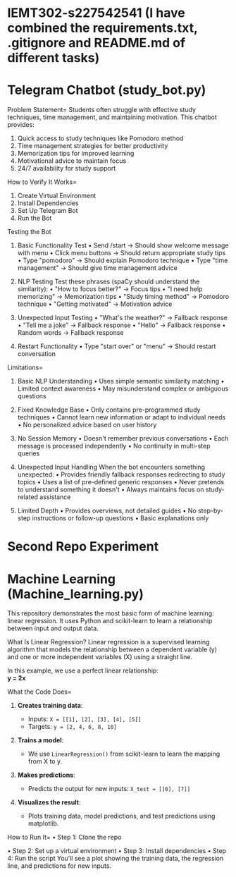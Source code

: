 # IEMT302-s227542541 (I have combined the requirements.txt, .gitignore and README.md of different tasks)

# Telegram Chatbot (study_bot.py)
Problem Statement=
Students often struggle with effective study techniques, time management, and maintaining motivation. This chatbot provides:
1. Quick access to study techniques like Pomodoro method
2. Time management strategies for better productivity
3. Memorization tips for improved learning
4. Motivational advice to maintain focus
5. 24/7 availability for study support

How to Verify It Works=
1. Create Virtual Environment
2. Install Dependencies
3. Set Up Telegram Bot
4. Run the Bot

Testing the Bot
1. Basic Functionality Test
  •	Send /start → Should show welcome message with menu
  •	Click menu buttons → Should return appropriate study tips
  •	Type "pomodoro" → Should explain Pomodoro technique
  •	Type "time management" → Should give time management advice

2. NLP Testing
Test these phrases (spaCy should understand the similarity):
  •	"How to focus better?" → Focus tips
  •	"I need help memorizing" → Memorization tips
  •	"Study timing method" → Pomodoro technique
  •	"Getting motivated" → Motivation advice

3. Unexpected Input Testing
  •	"What's the weather?" → Fallback response
  •	"Tell me a joke" → Fallback response
  •	"Hello" → Fallback response
  •	Random words → Fallback response

4. Restart Functionality
  •	Type "start over" or "menu" → Should restart conversation

Limitations=
1. Basic NLP Understanding
  •	Uses simple semantic similarity matching
  •	Limited context awareness
  •	May misunderstand complex or ambiguous questions

2. Fixed Knowledge Base
  •	Only contains pre-programmed study techniques
  •	Cannot learn new information or adapt to individual needs
  •	No personalized advice based on user history

3. No Session Memory
  •	Doesn't remember previous conversations
  •	Each message is processed independently
  •	No continuity in multi-step queries

4. Unexpected Input Handling
When the bot encounters something unexpected:
  •	Provides friendly fallback responses redirecting to study topics
  •	Uses a list of pre-defined generic responses
  •	Never pretends to understand something it doesn't
  •	Always maintains focus on study-related assistance

5. Limited Depth
  •	Provides overviews, not detailed guides
  •	No step-by-step instructions or follow-up questions
  •	Basic explanations only

# Second Repo Experiment

# Machine Learning (Machine_learning.py)
This repository demonstrates the most basic form of machine learning: linear regression. It uses Python and scikit-learn to learn a relationship between input and output data.

What Is Linear Regression?
Linear regression is a supervised learning algorithm that models the relationship between a dependent variable (y) and one or more independent variables (X) using a straight line.

In this example, we use a perfect linear relationship:  
**y = 2x**

What the Code Does=

1. **Creates training data**:  
   - Inputs: `X = [[1], [2], [3], [4], [5]]`  
   - Targets: `y = [2, 4, 6, 8, 10]`

2. **Trains a model**:  
   - We use `LinearRegression()` from scikit-learn to learn the mapping from X to y.

3. **Makes predictions**:  
   - Predicts the output for new inputs: `X_test = [[6], [7]]`

4. **Visualizes the result**:  
   - Plots training data, model predictions, and test predictions using matplotlib.

How to Run It=
  • Step 1: Clone the repo
  
  • Step 2: Set up a virtual environment
  • Step 3: Install dependencies
  • Step 4: Run the script
You’ll see a plot showing the training data, the regression line, and predictions for new inputs.
